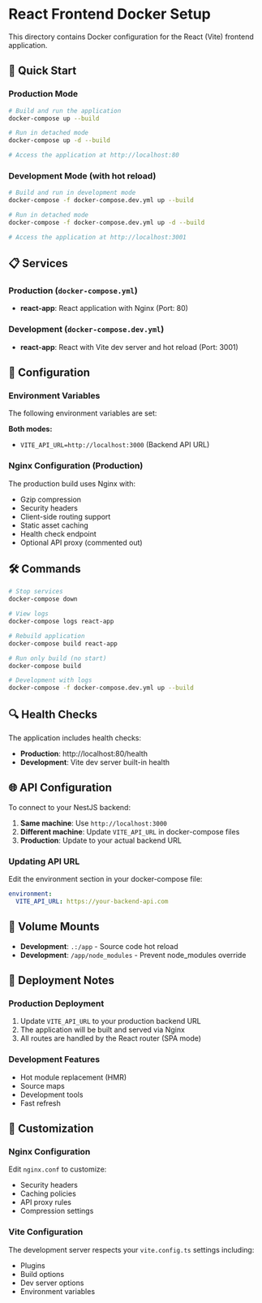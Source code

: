 # React Frontend Docker Setup

This directory contains Docker configuration for the React (Vite) frontend application.

## 🚀 Quick Start

### Production Mode
```bash
# Build and run the application
docker-compose up --build

# Run in detached mode
docker-compose up -d --build

# Access the application at http://localhost:80
```

### Development Mode (with hot reload)
```bash
# Build and run in development mode
docker-compose -f docker-compose.dev.yml up --build

# Run in detached mode
docker-compose -f docker-compose.dev.yml up -d --build

# Access the application at http://localhost:3001
```

## 📋 Services

### Production (`docker-compose.yml`)
- **react-app**: React application with Nginx (Port: 80)

### Development (`docker-compose.dev.yml`)
- **react-app**: React with Vite dev server and hot reload (Port: 3001)

## 🔧 Configuration

### Environment Variables
The following environment variables are set:

**Both modes:**
- `VITE_API_URL=http://localhost:3000` (Backend API URL)

### Nginx Configuration (Production)
The production build uses Nginx with:
- Gzip compression
- Security headers
- Client-side routing support
- Static asset caching
- Health check endpoint
- Optional API proxy (commented out)

## 🛠️ Commands

```bash
# Stop services
docker-compose down

# View logs
docker-compose logs react-app

# Rebuild application
docker-compose build react-app

# Run only build (no start)
docker-compose build

# Development with logs
docker-compose -f docker-compose.dev.yml up --build
```

## 🔍 Health Checks

The application includes health checks:
- **Production**: http://localhost:80/health
- **Development**: Vite dev server built-in health

## 🌐 API Configuration

To connect to your NestJS backend:

1. **Same machine**: Use `http://localhost:3000`
2. **Different machine**: Update `VITE_API_URL` in docker-compose files
3. **Production**: Update to your actual backend URL

### Updating API URL
Edit the environment section in your docker-compose file:
```yaml
environment:
  VITE_API_URL: https://your-backend-api.com
```

## 📁 Volume Mounts

- **Development**: `.:/app` - Source code hot reload
- **Development**: `/app/node_modules` - Prevent node_modules override

## 🚀 Deployment Notes

### Production Deployment
1. Update `VITE_API_URL` to your production backend URL
2. The application will be built and served via Nginx
3. All routes are handled by the React router (SPA mode)

### Development Features
- Hot module replacement (HMR)
- Source maps
- Development tools
- Fast refresh

## 🔧 Customization

### Nginx Configuration
Edit `nginx.conf` to customize:
- Security headers
- Caching policies  
- API proxy rules
- Compression settings

### Vite Configuration
The development server respects your `vite.config.ts` settings including:
- Plugins
- Build options
- Dev server options
- Environment variables